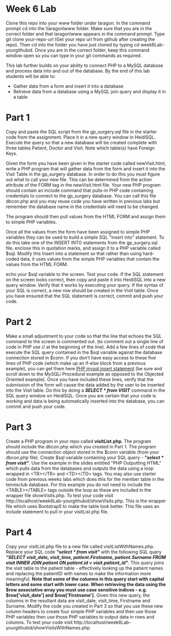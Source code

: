 # Week 6 Lab

Clone this repo into your www folder under laragon. In the command prompt cd into the \laragon\www folder. Make sure that you are in the correct folder and that laragon\www appears in the command prompt. Type git clone your-repo-url (Get your repo url from github after creating the repo). Then cd into the folder you have just cloned by typing cd week6Lab-yourgithubid. Once you are in the correct folder, keep this command window open so you can type in your git commands as required.

This lab further builds on your ability to connect PHP to a MySQL database and process data into and out of the database. By the end of this lab students will be able to:

-  Gather data from a form and insert it into a database
-  Retrieve data from a database using a MySQL join query and display it in a table


# Part 1
Copy and paste the SQL script from the gp_surgery.sql file in the starter code from the assignment. Place it in a new query window in HeidiSQL. Execute the query so that a new database will be created complete with three tables Patient, Doctor and Visit. Note which table(s) have Foreign Keys.

Given the form you have been given in the starter code called newVisit.html, write a PHP program that will gather data from the form and insert it into the Visit Table in the gp_surgery database. In order to do this you must figure out what to call your new file. This can be determined from the action attribute of the FORM tag in the newVisit.html file.
Your new PHP program should contain an include command that pulls-in PHP code containing credentials to connect to the gp_surgery database. You can call this file dbcon.php and you may reuse code you have written in previous labs but remember the database name in the credentials will need to be changed.

The program should then pull values from the HTML FORM and assign them to simple PHP variables. 

Once all the values from the form have been assigned to simple PHP variables they can be used to build a simple SQL "insert into" statement. To do this take one of the INSERT INTO statements from the gp_surgery.sql file, enclose this in quotation marks, and assign it to a PHP variable called $sql. 
Modify this Insert into a statement so that rather than using hard-coded data, it uses values from the simple PHP variables that contain the values from the HTML FORM.

echo your $sql variable to the screen. Test your code. If the SQL statement on the screen looks correct, then copy and paste it into HeidiSQL into a new query window. Verify that it works by executing your query. If the syntax of your SQL is correct, a new row should be created in the Visit table. Once you have ensured that the SQL statement is correct, commit and push your code.

# Part 2

Make a small adjustment to your code so that the line that echoes the SQL command to the screen is commented out. (to comment out a single line of code in PHP use // at the beginning of the line).
Add a few lines of code that execute the SQL query contained in the $sql variable against the database connection stored in $conn. If you don't have easy access to these five lines of PHP code (which make up an if-else block from a previous example), you can get them here [PHP mysql insert statement](https://www.w3schools.com/php/php_mysql_insert.asp) (be sure and scroll down to the MySQLi Procedural example as opposed to the Objected Oriented example). Once you have included these lines, verify that the submission of the form will cause the data added by the user to be inserted into the Visit table. Do this by doing a ***SELECT * from VISIT*** command in the SQL query window on HeidiSQL.
Once you are certain that your code is working and data is being automatically inserted into the database, you can commit and push your code.

# Part 3

Create a PHP program in your repo called **visitList.php**. The program should include the dbcon.php which you created in Part 1. The program should use the connection object stored in the $conn variable (from your dbcon.php file). Create $sql variable containing your SQL query - ***"select * from visit"***. Use the example in the slides entitled "PHP Outputting HTML" which pulls data from the databases and outputs the data using a loop wrapped in &lt;TR&gt;&lt;/TR&gt; and &lt;TD&gt;&lt;/TD&gt; tags. You may also use starter code from previous weeks labs which does this for the member table in the tennisclub database. For this example you do not need to include the &lt;TABLE&gt;&lt;/TABLE&gt; tags outside the loop as these are included in the wrapper file showVisits.php. To test your code visit http://localhost/week6Lab-yourgithubid/showVisits.php. This is the wrapper file which uses Bootstrap5 to make the table look better. This file uses an include statement to pull in your visitList.php file.

# Part 4

Copy your visitList.php file to a new file called visitListWithNames.php. Replace your SQL code ***"select * from visit"*** with the following SQL query ***"SELECT visit_date, visit_time, patient.Firstname, patient.Surname FROM visit INNER JOIN patient ON patient.id = visit.patient_id"***. This query joins the visit table to the patient table - effectively looking up the patient names and replacing the patientID with names to make the information more meaningful. **Note that some of the columns in this query start with capital letters and some start with lower case. When retrieving the data using the $row associative array you must use case sensitive indices - e.g. $row['visit_date'] and $row['Firstname'].** Given this new query, the columns in the resultant data are visit_date, visit_time, Firstname and Surname. Modify the code you created in Part 3 so that you use these new column headers to create four simple PHP variables and then use those PHP variables then use those PHP variables to output data in rows and columns. To test your code visit http://localhost/week6Lab-yourgithubid/showVisitsWithNames.php




